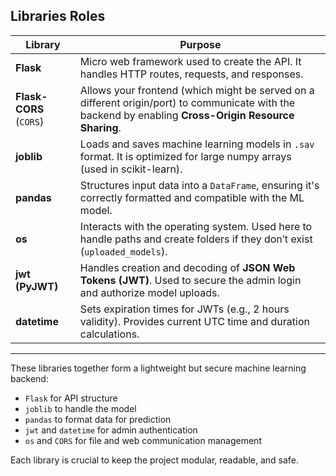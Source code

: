 ## Libraries Roles

| Library | Purpose |
|--------|---------|
| **Flask** | Micro web framework used to create the API. It handles HTTP routes, requests, and responses. |
| **Flask-CORS** (`CORS`) | Allows your frontend (which might be served on a different origin/port) to communicate with the backend by enabling **Cross-Origin Resource Sharing**. |
| **joblib** | Loads and saves machine learning models in `.sav` format. It is optimized for large numpy arrays (used in scikit-learn). |
| **pandas** | Structures input data into a `DataFrame`, ensuring it's correctly formatted and compatible with the ML model. |
| **os** | Interacts with the operating system. Used here to handle paths and create folders if they don’t exist (`uploaded_models`). |
| **jwt (PyJWT)** | Handles creation and decoding of **JSON Web Tokens (JWT)**. Used to secure the admin login and authorize model uploads. |
| **datetime** | Sets expiration times for JWTs (e.g., 2 hours validity). Provides current UTC time and duration calculations. |

---


These libraries together form a lightweight but secure machine learning backend:
- `Flask` for API structure
- `joblib` to handle the model
- `pandas` to format data for prediction
- `jwt` and `datetime` for admin authentication
- `os` and `CORS` for file and web communication management

Each library is crucial to keep the project modular, readable, and safe.
